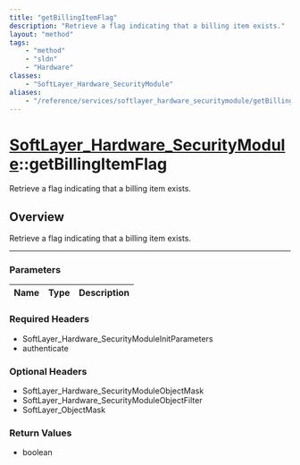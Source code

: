 ```yaml
---
title: "getBillingItemFlag"
description: "Retrieve a flag indicating that a billing item exists."
layout: "method"
tags:
    - "method"
    - "sldn"
    - "Hardware"
classes:
    - "SoftLayer_Hardware_SecurityModule"
aliases:
    - "/reference/services/softlayer_hardware_securitymodule/getBillingItemFlag"
---
```

# [SoftLayer_Hardware_SecurityModule](/reference/services/SoftLayer_Hardware_SecurityModule)::getBillingItemFlag


Retrieve a flag indicating that a billing item exists.


## Overview 
Retrieve a flag indicating that a billing item exists.

-----

### Parameters 
|Name | Type | Description |
| --- | --- | --- |


### Required Headers
* SoftLayer_Hardware_SecurityModuleInitParameters
* authenticate


### Optional Headers
* SoftLayer_Hardware_SecurityModuleObjectMask
* SoftLayer_Hardware_SecurityModuleObjectFilter
* SoftLayer_ObjectMask

### Return Values
* boolean





